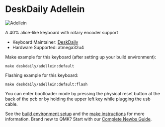 # DeskDaily Adellein

![Adellein](https://i.imgur.com/WIZvvcDl.png)

A 40% alice-like keyboard with rotary encoder support

* Keyboard Maintainer: [DeskDaily](https://github.com/DeskDaily)
* Hardware Supported: atmega32u4

Make example for this keyboard (after setting up your build environment):

    make deskdaily/adellein:default
	
Flashing example for this keyboard:

    make deskdaily/adellein:default:flash

You can enter bootloader mode by pressing the physical reset button at the back of the pcb or by holding the upper left key while plugging the usb cable.

See the [build environment setup](https://docs.qmk.fm/#/getting_started_build_tools) and the [make instructions](https://docs.qmk.fm/#/getting_started_make_guide) for more information. Brand new to QMK? Start with our [Complete Newbs Guide](https://docs.qmk.fm/#/newbs).
